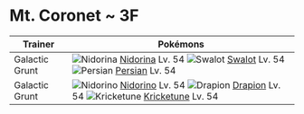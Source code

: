 # Mt. Coronet ~ 3F

Trainer                    | Pokémons
---                        | ---
Galactic Grunt             | ![][030]  [Nidorina] Lv. 54  ![][317]  [Swalot] Lv. 54  ![][053]  [Persian] Lv. 54
Galactic Grunt             | ![][033]  [Nidorino] Lv. 54  ![][452]  [Drapion] Lv. 54  ![][402]  [Kricketune] Lv. 54


[030]: https://raw.githubusercontent.com/PokeAPI/sprites/master/sprites/pokemon/30.png "Nidorina"
[033]: https://raw.githubusercontent.com/PokeAPI/sprites/master/sprites/pokemon/33.png "Nidorino"
[053]: https://raw.githubusercontent.com/PokeAPI/sprites/master/sprites/pokemon/53.png "Persian"
[317]: https://raw.githubusercontent.com/PokeAPI/sprites/master/sprites/pokemon/317.png "Swalot"
[402]: https://raw.githubusercontent.com/PokeAPI/sprites/master/sprites/pokemon/402.png "Kricketune"
[452]: https://raw.githubusercontent.com/PokeAPI/sprites/master/sprites/pokemon/452.png "Drapion"
[Nidorina]: pokemon_changes/030/
[Nidorino]: pokemon_changes/033/
[Persian]: pokemon_changes/053/
[Swalot]: pokemon_changes/317/
[Kricketune]: pokemon_changes/402/
[Drapion]: pokemon_changes/452/
